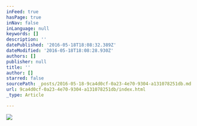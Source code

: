 ```yaml
---
inFeed: true
hasPage: true
inNav: false
inLanguage: null
keywords: []
description: ''
datePublished: '2016-05-18T18:08:32.389Z'
dateModified: '2016-05-18T18:08:28.930Z'
authors: []
publisher: null
title: ''
author: []
starred: false
sourcePath: _posts/2016-05-18-9ca4d0cf-0a23-4e70-9304-a131078251db.md
url: 9ca4d0cf-0a23-4e70-9304-a131078251db/index.html
_type: Article

---
```

![](https://the-grid-user-content.s3-us-west-2.amazonaws.com/487825e3-e2bb-48e6-ae8c-1abfc05b4920.jpg)